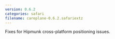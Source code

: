 ```yaml
---
version: 0.6.2
categories: safari
filename: careplane-0.6.2.safariextz
---
```


Fixes for Hipmunk cross-platform positioning issues.
